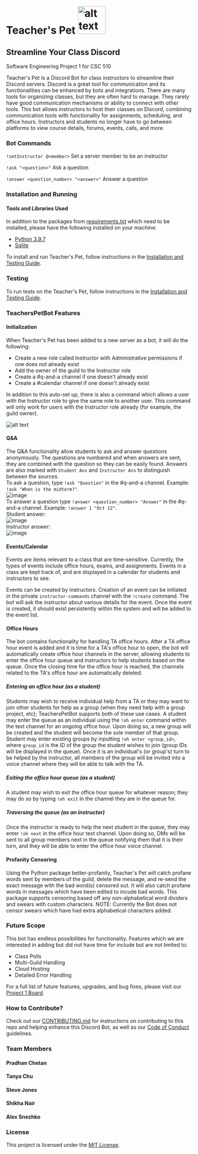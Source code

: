 # Teacher's Pet <img src="https://github.com/shikhanair/TeachersPetBot/blob/main/images/teacherspet.PNG" alt="alt text" width=75 height=75>

## Streamline Your Class Discord

Software Engineering Project 1 for CSC 510

Teacher's Pet is a Discord Bot for class instructors to streamline their Discord servers. Discord is a great tool for communication and its functionalities can be enhanced by bots and integrations. There are many tools for organizing classes, but they are often hard to manage. They rarely have good communication mechanisms or ability to connect with other tools. This bot allows instructors to host their classes on Discord, combining communication tools with functionality for assignments, scheduling, and office hours. Instructors and students no longer have to go between platforms to view course details, forums, events, calls, and more.

### Bot Commands
`!setInstructor @<member>` Set a server member to be an instructor

`!ask "<question>"` Ask a question

`!answer <question_number> "<answer>"` Answer a question

### Installation and Running

#### Tools and Libraries Used
In addition to the packages from [requirements.txt](https://github.com/shikhanair/TeachersPetBot/blob/main/requirements.txt) which need to be installed, please have the following installed on your machine:
* [Python 3.9.7](https://www.python.org/downloads/)
* [Sqlite](https://www.sqlite.org/download.html)

To install and run Teacher's Pet, follow instructions in the [Installation and Testing Guide](https://github.com/shikhanair/TeachersPetBot/blob/main/Installation.md).

### Testing
To run tests on the Teacher's Pet, follow instructions in the [Installation and Testing Guide](https://github.com/shikhanair/TeachersPetBot/blob/main/Installation.md#Run-Tests).

### TeachersPetBot Features

#### Initialization

When Teacher's Pet has been added to a new server as a bot, it will do the following:

* Create a new role called Instructor with Administrative permissions if one does not already exist
* Add the owner of the guild to the Instructor role
* Create a #q-and-a channel if one doesn't already exist
* Create a #calendar channel if one doesn't already exist

In addition to this auto-set up, there is also a command which allows a user with the Instructor role to give the same role to another user. This command will only work for users with the Instructor role already (for example, the guild owner).

![alt text](https://github.com/shikhanair/TeachersPetBot/blob/main/images/bot_join.png)

#### Q&A
The Q&A functionality allow students to ask and answer questions anonymously. The questions are numbered and when answers are sent, they are combined with the question so they can be easily found. Answers are also marked with `Student Ans` and `Instructor Ans` to distinguish between the sources.  
To ask a question, type `!ask "Question"` in the #q-and-a channel. Example: `!ask "When is the midterm?"`.  
![image](https://user-images.githubusercontent.com/32313919/135383816-430792aa-b8c3-4d6b-8176-1621293d089e.png)  
To answer a question type `!answer <question_number> "Answer"` in the #q-and-a channel. Example: `!answer 1 "Oct 12"`.  
Student answer:  
![image](https://user-images.githubusercontent.com/32313919/135383913-4a7431c3-9e14-466b-9a07-683df39bc1bc.png)  
Instructor answer:  
![image](https://user-images.githubusercontent.com/32313919/135383932-551850ef-6f6c-4349-b3a4-d36ce583de14.png)



#### Events/Calendar
Events are items relevant to a class that are time-sensitive. Currently, the types of events include office hours, exams, and assignments. Events in a class are kept track of, and are displayed in a calendar for students and instructors to see.

Events can be created by instructors. Creation of an event can be initiated in the private `instructor-commands` channel with the `!create` command. The bot will ask the instructor about various details for the event. Once the event is created, it should exist persistently within the system and will be added to the event list.

#### Office Hours
The bot contains functionality for handling TA office hours. After a TA office hour event is added and it is time for a TA's office hour to open, the bot will automatically create office hour channels in the server, allowing students to enter the office hour queue and instructors to help students based on the queue. Once the closing time for the office hour is reached, the channels related to the TA's office hour are automatically deleted.

##### Entering an office hour (as a student)
Students may wish to receive individual help from a TA or they may want to join other students for help as a group (when they need help with a group project, etc); TeachersPetBot supports both of these use cases. A student may enter the queue as an individual using the `!oh enter` command within the text channel for an ongoing office hour. Upon doing so, a new group will be created and the student will become the sole member of that group. Student may enter existing groups by inputting `!oh enter <group_id>`, where `group_id` is the ID of the group the student wishes to join (group IDs will be displayed in the queue). Once it is an individual's (or group's) turn to be helped by the instructor, all members of the group will be invited into a voice channel where they will be able to talk with the TA.

##### Exiting the office hour queue (as a student)
A student may wish to exit the office hour queue for whatever reason; they may do so by typing `!oh exit` in the channel they are in the queue for.

##### Traversing the queue (as an instructor)
Once the instructor is ready to help the next student in the queue, they may enter `!oh next` in the office hour text channel. Upon doing so, DMs will be sent to all group members next in the queue notifying them that it is their turn, and they will be able to enter the office hour voice channel.


#### Profanity Censoring

Using the Python package better-profanity, Teacher's Pet will catch profane words sent by members of the guild, delete the message, and re-send the exact message with the bad word(s) censored out. It will also catch profane words in messages which have been edited to incude bad words. This package supports censoring based off any non-alphabetical word dividers and swears with custom characters. NOTE: Currently the Bot does not censor swears which have had extra alphabetical characters added.

### Future Scope
This bot has endless possibilities for functionality. Features which we are interested in adding but did not have time for include but are not limited to:
* Class Polls
* Multi-Guild Handling
* Cloud Hosting
* Detailed Error Handling

For a full list of future features, upgrades, and bug fixes, please visit our [Project 1 Board](https://github.com/shikhanair/TeachersPetBot/projects/1).

### How to Contribute?
Check out our [CONTRIBUTING.md](https://github.com/shikhanair/TeachersPetBot/blob/main/CONTRIBUTING.md) for instructions on contributing to this repo and helping enhance this Discord Bot, as well as our [Code of Conduct](https://github.com/shikhanair/TeachersPetBot/blob/main/CODE_OF_CONDUCT.md) guidelines.

### Team Members
#### Pradhan Chetan
#### Tanya Chu
#### Steve Jones
#### Shikha Nair
#### Alex Snezhko

### License

This project is licensed under the [MIT License](https://github.com/shikhanair/TeachersPetBot/blob/main/LICENSE).
